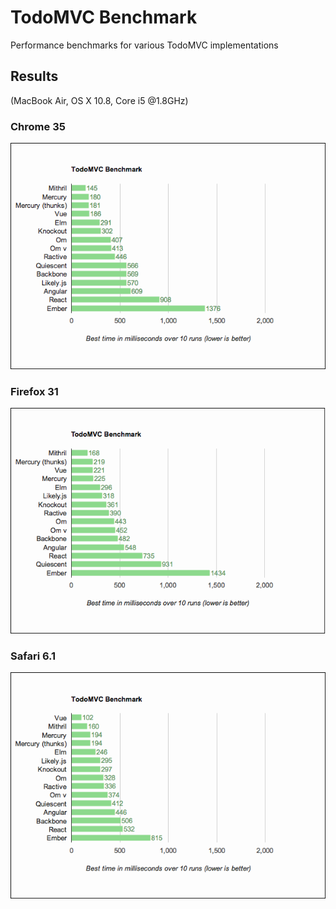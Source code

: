 # TodoMVC Benchmark

Performance benchmarks for various TodoMVC implementations

## Results 

(MacBook Air, OS X 10.8, Core i5 @1.8GHz)

### Chrome 35
![Chrome](Chrome.png)

### Firefox 31
![Firefox](Firefox.png)

### Safari 6.1
![Safari](Safari.png)